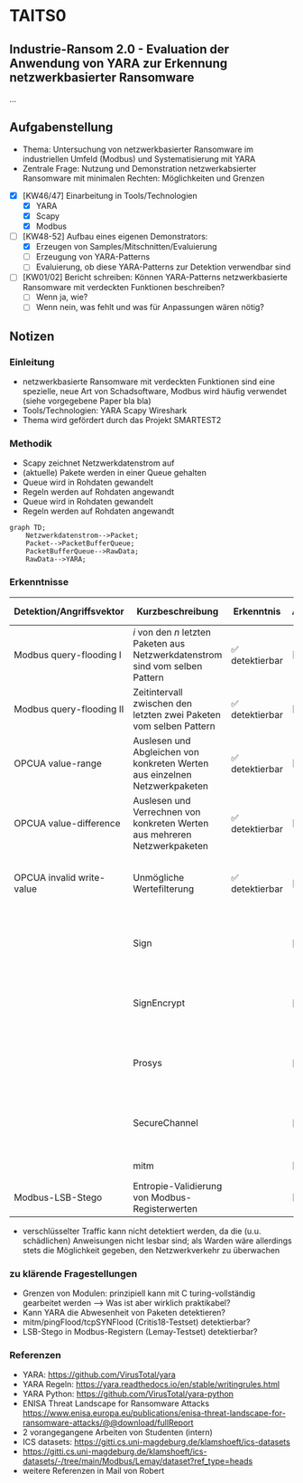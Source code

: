 # TAITS0
## Industrie-Ransom 2.0 - Evaluation der Anwendung von YARA zur Erkennung netzwerkbasierter Ransomware
...
<!---
| Projektstruktur | Referenz |
| --- | --- |
| Abschlussbericht | [./smkits5-stegodetect.pdf](./smkits5-stegodetect.pdf) |
-->
## Aufgabenstellung
- Thema: Untersuchung von netzwerkbasierter Ransomware im industriellen Umfeld (Modbus) und Systematisierung mit YARA
- Zentrale Frage: Nutzung und Demonstration netzwerkabsierter Ransomware mit minimalen Rechten: Möglichkeiten und Grenzen
- [X] [KW46/47] Einarbeitung in Tools/Technologien
    - [X] YARA
    - [X] Scapy
    - [X] Modbus
- [ ] [KW48-52] Aufbau eines eigenen Demonstrators:
    - [X] Erzeugen von Samples/Mitschnitten/Evaluierung
    - [ ] Erzeugung von YARA-Patterns
    - [ ] Evaluierung, ob diese YARA-Patterns zur Detektion verwendbar sind
- [ ] [KW01/02] Bericht schreiben: Können YARA-Patterns netzwerkbasierte Ransomware mit verdeckten Funktionen beschreiben?
    - [ ] Wenn ja, wie?
    - [ ] Wenn nein, was fehlt und was für Anpassungen wären nötig?
## Notizen
### Einleitung
- netzwerkbasierte Ransomware mit verdeckten Funktionen sind eine spezielle, neue Art von Schadsoftware, Modbus wird häufig verwendet (siehe vorgegebene Paper bla bla)
- Tools/Technologien: YARA Scapy Wireshark
- Thema wird gefördert durch das Projekt SMARTEST2
### Methodik
- Scapy zeichnet Netzwerkdatenstrom auf
- (aktuelle) Pakete werden in einer Queue gehalten
- Queue wird in Rohdaten gewandelt
- Regeln werden auf Rohdaten angewandt
- Queue wird in Rohdaten gewandelt
- Regeln werden auf Rohdaten angewandt
```mermaid
graph TD;
    Netzwerkdatenstrom-->Packet;
    Packet-->PacketBufferQueue;
    PacketBufferQueue-->RawData;
    RawData-->YARA;
```
### Erkenntnisse
| Detektion/Angriffsvektor | Kurzbeschreibung | Erkenntnis | Aufzeichnung | YARA-Regel | Quelle |
| --- | --- | --- | --- | --- | --- |
| Modbus query-flooding I | *i* von den *n* letzten Paketen aus Netzwerkdatenstrom sind vom selben Pattern | ✅ detektierbar | [[PCAP](./io/CRITIS18/critis18-eth2dump-modbusQueryFlooding1m-0,5h_1.pcap)] | [[YARA](./io/yara_rules/modbus_query_flooding.yara)] [`-pbs=3`] | [[CRITIS18](https://doi.org/10.1007/978-3-030-05849-4_19)] [[ICSDS](https://gitti.cs.uni-magdeburg.de/klamshoeft/ics-datasets)] |
| Modbus query-flooding II | Zeitintervall zwischen den letzten zwei Paketen vom selben Pattern | ✅ detektierbar | [[PCAP](./io/CRITIS18/critis18-eth2dump-clean-0,5h_1.pcap)] | [[YARA](./io/yara_rules/modbus_query_flooding.yara)] [`-pbs=3`] | [[CRITIS18](https://doi.org/10.1007/978-3-030-05849-4_19)] [[ICSDS](https://gitti.cs.uni-magdeburg.de/klamshoeft/ics-datasets)] |
| OPCUA value-range | Auslesen und Abgleichen von konkreten Werten aus einzelnen Netzwerkpaketen | ✅ detektierbar | [[PCAP](./io/KochvorgangMartin/ContainmentPi_Kochvorgangbis100Grad.pcapng)] | [[YARA](./io/yara_rules/opcua_kochvorgang.yara)] [`-pbs=1`] | [[KVGMT](./io/KochvorgangMartin/)] |
| OPCUA value-difference | Auslesen und Verrechnen von konkreten Werten aus mehreren Netzwerkpaketen | ✅ detektierbar | [[PCAP](./io/KochvorgangMartin/ContainmentPi_Kochvorgangbis100Grad.pcapng)] | [[YARA](./io/yara_rules/opcua_kochvorgang.yara)] [`-pbs=50`]| [[KVGMT](./io/KochvorgangMartin/)] |
| OPCUA invalid write-value | Unmögliche Wertefilterung | ✅ detektierbar | [[pcap](./io/LaborRansomware-Angriff-WriteValue)] | [[YARA](./io/yara_rules/opcua_labransom.yara)] [`-pbs=1`] | [[src](https://cloud.ovgu.de/s/F4HyWsXF25SSdEd?path=%2FNetzwerk-Ransomware-Angriffe%2FLaborRansomware-Angriff-WriteValue)] (2. Mail Robert, Uni-Cloud) |
|  | Sign |  | [[pcap](./io/Ransomware-Angriff-ImSignModus)] |  | [[src](https://cloud.ovgu.de/s/F4HyWsXF25SSdEd?path=%2FNetzwerk-Ransomware-Angriffe%2FRansomware-Angriff-ImSignModus)] (2. Mail Robert, Uni-Cloud) |
|  | SignEncrypt |  | [[pcap](./io/Ransomware-Angriff-ImSignAndEncryptModus)] |  | [[src](https://cloud.ovgu.de/s/F4HyWsXF25SSdEd?path=%2FNetzwerk-Ransomware-Angriffe%2FRansomware-Angriff-ImSignAndEncryptModus)] (2. Mail Robert, Uni-Cloud) |
|  | Prosys |  | [[pcap](./io/Prosys-2023-12)] |  | [[src](https://cloud.ovgu.de/s/F4HyWsXF25SSdEd?path=%2FProsys-2023-12)] (2. Mail Robert, Uni-Cloud) |
|  | SecureChannel |  | [[pcap](./io/LaborRansomware-Angriff-SCID)] |  | [[src](https://cloud.ovgu.de/s/F4HyWsXF25SSdEd?path=%2FNetzwerk-Ransomware-Angriffe%2FLaborRansomware-Angriff-SCID)] (2. Mail Robert, Uni-Cloud) |
|  | mitm |  | [[PCAP](./io/CRITIS18/critis18-eth2dump-mitm-change-1m-0,5h_1.pcap)] |  | [[CRITIS18](https://doi.org/10.1007/978-3-030-05849-4_19)] [[ICSDS](https://gitti.cs.uni-magdeburg.de/klamshoeft/ics-datasets)] |
| Modbus-LSB-Stego | Entropie-Validierung von Modbus-Registerwerten |  | [[PCAP](./io/Lemay/lemay-channel_4d_12s.pcap)] |  | [[LeF16](https://doi.org/10.1109/SYSCON.2016.7490631)] [[ICSDS](https://gitti.cs.uni-magdeburg.de/klamshoeft/ics-datasets)] |
- verschlüsselter Traffic kann nicht detektiert werden, da die (u.u. schädlichen) Anweisungen nicht lesbar sind; als Warden wäre allerdings stets die Möglichkeit gegeben, den Netzwerkverkehr zu überwachen

### zu klärende Fragestellungen
- Grenzen von Modulen: prinzipiell kann mit C turing-vollständig gearbeitet werden --> Was ist aber wirklich praktikabel?
- Kann YARA die Abwesenheit von Paketen detektieren?
- mitm/pingFlood/tcpSYNFlood (Critis18-Testset) detektierbar?
- LSB-Stego in Modbus-Registern (Lemay-Testset) detektierbar?
### Referenzen
- YARA: https://github.com/VirusTotal/yara
- YARA Regeln: https://yara.readthedocs.io/en/stable/writingrules.html
- YARA Python: https://github.com/VirusTotal/yara-python
- ENISA Threat Landscape for Ransomware Attacks https://www.enisa.europa.eu/publications/enisa-threat-landscape-for-ransomware-attacks/@@download/fullReport
- 2 vorangegangene Arbeiten von Studenten (intern)
- ICS datasets: https://gitti.cs.uni-magdeburg.de/klamshoeft/ics-datasets
- https://gitti.cs.uni-magdeburg.de/klamshoeft/ics-datasets/-/tree/main/Modbus/Lemay/dataset?ref_type=heads
- weitere Referenzen in Mail von Robert
